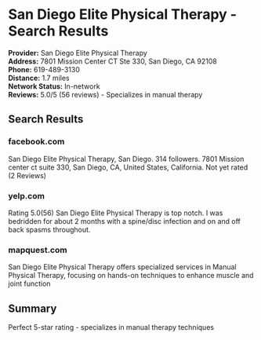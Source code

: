 # San Diego Elite Physical Therapy - Search Results

**Provider:** San Diego Elite Physical Therapy  
**Address:** 7801 Mission Center CT Ste 330, San Diego, CA 92108  
**Phone:** 619-489-3130  
**Distance:** 1.7 miles  
**Network Status:** In-network  
**Reviews:** 5.0/5 (56 reviews) - Specializes in manual therapy  

## Search Results

### facebook.com
San Diego Elite Physical Therapy, San Diego. 314 followers. 7801 Mission center ct suite 330, San Diego, CA, United States, California. Not yet rated (2 Reviews)

### yelp.com
Rating 5.0(56) San Diego Elite Physical Therapy is top notch. I was bedridden for about 2 months with a spine/disc infection and on and off back spasms throughout.

### mapquest.com
San Diego Elite Physical Therapy offers specialized services in Manual Physical Therapy, focusing on hands-on techniques to enhance muscle and joint function

## Summary
Perfect 5-star rating - specializes in manual therapy techniques
